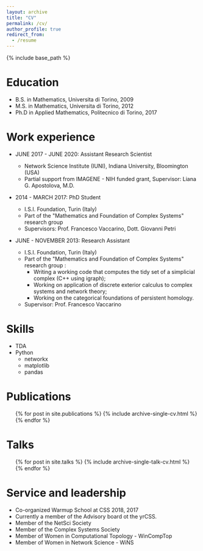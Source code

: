 ```yaml
---
layout: archive
title: "CV"
permalink: /cv/
author_profile: true
redirect_from:
  - /resume
---
```


{% include base_path %}

Education
======
* B.S. in Mathematics, Universita di Torino, 2009
* M.S. in Mathematics, Universita di Torino, 2012
* Ph.D in Applied Mathematics, Politecnico di Torino, 2017

Work experience
======
* JUNE 2017 - JUNE 2020: Assistant Research Scientist
  * Network Science Institute (IUNI), Indiana University, Bloomington (USA)
  - Partial support from IMAGENE - NIH funded grant, Supervisor: Liana G. Apostolova, M.D.

* 2014 - MARCH 2017: PhD Student
  * I.S.I. Foundation, Turin (Italy)
  - Part of the "Mathematics and Foundation of Complex Systems" research group
  - Supervisors: Prof. Francesco Vaccarino, Dott. Giovanni Petri

* JUNE - NOVEMBER 2013: Research Assistant
  * I.S.I. Foundation, Turin (Italy)
  - Part of the "Mathematics and Foundation of Complex Systems" research group : 
    * Writing a working code that computes the tidy set of a simplicial complex (C++ using igraph);
    * Working on application of discrete exterior calculus to complex systems and network theory;
    * Working on the categorical foundations of persistent homology.
  - Supervisor: Prof. Francesco Vaccarino
  
Skills
======
* TDA
* Python
  * networkx
  * matplotlib
  * pandas

Publications
======
  <ul>{% for post in site.publications %}
    {% include archive-single-cv.html %}
  {% endfor %}</ul>
  
Talks
======
  <ul>{% for post in site.talks %}
    {% include archive-single-talk-cv.html %}
  {% endfor %}</ul>
  
Service and leadership
======
* Co-organized Warmup School at CSS 2018, 2017
* Currently a member of the Advisory board ot the yrCSS.
* Member of the NetSci Society
* Member of the Complex Systems Society
* Member of Women in Computational Topology - WinCompTop
* Member of Women in Network Science - WiNS

